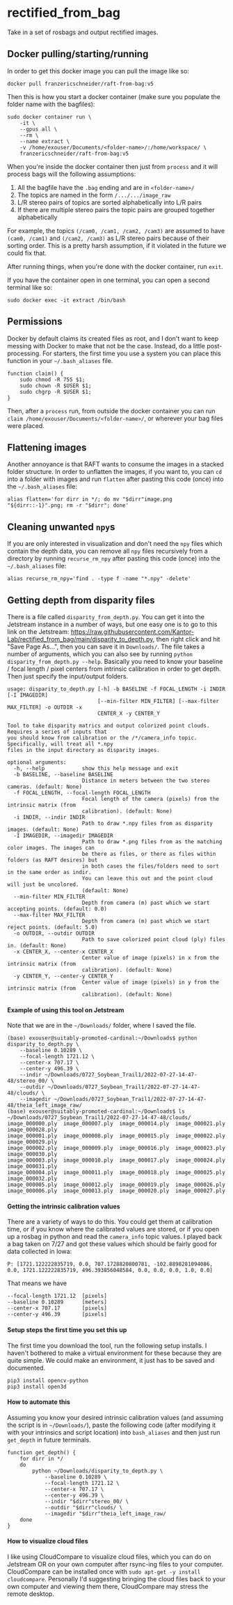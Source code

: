 # rectified_from_bag
Take in a set of rosbags and output rectified images.

## Docker pulling/starting/running

In order to get this docker image you can pull the image like so:
```
docker pull franzericschneider/raft-from-bag:v5
```

Then this is how you start a docker container (make sure you populate the folder name with the bagfiles):
```
sudo docker container run \
    -it \
    --gpus all \
    --rm \
    --name extract \
    -v /home/exouser/Documents/<folder-name>/:/home/workspace/ \
    franzericschneider/raft-from-bag:v5
```

When you're inside the docker container then just from `process` and it will process bags will the following assumptions:
1. All the bagfile have the `.bag` ending and are in `<folder-name>/`
2. The topics are named in the form `/.../.../image_raw`
3. L/R stereo pairs of topics are sorted alphabetically into L/R pairs
4. If there are multiple stereo pairs the topic pairs are grouped together alphabetically

For example, the topics `(/cam0, /cam1, /cam2, /cam3)` are assumed to have `(cam0, /cam1)` and `(/cam2, /cam3)` as L/R stereo pairs because of their sorting order. This is a pretty harsh assumption, if it violated in the future we could fix that.

After running things, when you're done with the docker container, run `exit`.

If you have the container open in one terminal, you can open a second terminal like so:
```
sudo docker exec -it extract /bin/bash
```

## Permissions

Docker by default claims its created files as root, and I don't want to keep messing with Docker to make that not be the case. Instead, do a little post-processing. For starters, the first time you use a system you can place this function in your `~/.bash_aliases` file.

```
function claim() {
    sudo chmod -R 755 $1;
    sudo chown -R $USER $1;
    sudo chgrp -R $USER $1;
}
```

Then, after a `process` run, from outside the docker container you can run `claim /home/exouser/Documents/<folder-name>/`, or wherever your bag files were placed.

## Flattening images

Another annoyance is that RAFT wants to consume the images in a stacked folder structure. In order to unflatten the images, if you want to, you can `cd` into a folder with images and run `flatten` after pasting this code (once) into the `~/.bash_aliases` file:

```
alias flatten='for dirr in */; do mv "$dirr"image.png "${dirr::-1}".png; rm -r "$dirr"; done'
```

## Cleaning unwanted `npy`s

If you are only interested in visualization and don't need the `npy` files which contain the depth data, you can remove all `npy` files recursively from a directory by running `recurse_rm_npy` after pasting this code (once) into the `~/.bash_aliases` file:

```
alias recurse_rm_npy='find . -type f -name "*.npy" -delete'
```

## Getting depth from disparity files

There is a file called `disparity_from_depth.py`. You can get it into the Jetstream instance in a number of ways, but one easy one is to go to this link on the Jetstream: https://raw.githubusercontent.com/Kantor-Lab/rectified_from_bag/main/disparity_to_depth.py, then right click and hit "Save Page As...", then you can save it in `Downloads/`. The file takes a number of arguments, which you can also see by running `python disparity_from_depth.py --help`. Basically you need to know your baseline / focal length / pixel centers from intrinsic calibration in order to get depth. Then just specify the input/output folders.

```
usage: disparity_to_depth.py [-h] -b BASELINE -f FOCAL_LENGTH -i INDIR [-I IMAGEDIR]
                             [--min-filter MIN_FILTER] [--max-filter MAX_FILTER] -o OUTDIR -x
                             CENTER_X -y CENTER_Y

Tool to take disparity matrics and output colorized point clouds. Requires a series of inputs that
you should know from calibration or the /*/camera_info topic. Specifically, will treat all *.npy
files in the input directory as disparity images.

optional arguments:
  -h, --help            show this help message and exit
  -b BASELINE, --baseline BASELINE
                        Distance in meters between the two stereo cameras. (default: None)
  -f FOCAL_LENGTH, --focal-length FOCAL_LENGTH
                        Focal length of the camera (pixels) from the intrinsic matrix (from
                        calibration). (default: None)
  -i INDIR, --indir INDIR
                        Path to draw *.npy files from as disparity images. (default: None)
  -I IMAGEDIR, --imagedir IMAGEDIR
                        Path to draw *.png files from as the matching color images. The images can
                        be there as files, or there as files within folders (as RAFT desires) but
                        in both cases the files/folders need to sort in the same order as indir.
                        You can leave this out and the point cloud will just be uncolored.
                        (default: None)
  --min-filter MIN_FILTER
                        Depth from camera (m) past which we start accepting points. (default: 0.0)
  --max-filter MAX_FILTER
                        Depth from camera (m) past which we start reject points. (default: 5.0)
  -o OUTDIR, --outdir OUTDIR
                        Path to save colorized point cloud (ply) files in. (default: None)
  -x CENTER_X, --center-x CENTER_X
                        Center value of image (pixels) in x from the intrinsic matrix (from
                        calibration). (default: None)
  -y CENTER_Y, --center-y CENTER_Y
                        Center value of image (pixels) in y from the intrinsic matrix (from
                        calibration). (default: None)
```

#### Example of using this tool on Jetstream

Note that we are in the `~/Downloads/` folder, where I saved the file.

```
(base) exouser@suitably-promoted-cardinal:~/Downloads$ python disparity_to_depth.py \
    --baseline 0.10289 \
    --focal-length 1721.12 \
    --center-x 707.17 \
    --center-y 496.39 \
    --indir ~/Downloads/0727_Soybean_Trail1/2022-07-27-14-47-48/stereo_00/ \
    --outdir ~/Downloads/0727_Soybean_Trail1/2022-07-27-14-47-48/clouds/ \
    --imagedir ~/Downloads/0727_Soybean_Trail1/2022-07-27-14-47-48/theia_left_image_raw/
(base) exouser@suitably-promoted-cardinal:~/Downloads$ ls ~/Downloads/0727_Soybean_Trail1/2022-07-27-14-47-48/clouds/
image_000000.ply  image_000007.ply  image_000014.ply  image_000021.ply  image_000028.ply
image_000001.ply  image_000008.ply  image_000015.ply  image_000022.ply  image_000029.ply
image_000002.ply  image_000009.ply  image_000016.ply  image_000023.ply  image_000030.ply
image_000003.ply  image_000010.ply  image_000017.ply  image_000024.ply  image_000031.ply
image_000004.ply  image_000011.ply  image_000018.ply  image_000025.ply  image_000032.ply
image_000005.ply  image_000012.ply  image_000019.ply  image_000026.ply
image_000006.ply  image_000013.ply  image_000020.ply  image_000027.ply
```

#### Getting the intrinsic calibration values

There are a variety of ways to do this. You could get them at calibration time, or if you know where the calibrated values are stored, or if you open up a rosbag in python and read the `camera_info` topic values. I played back a bag taken on 7/27 and got these values which should be fairly good for data collected in Iowa:

```
P: [1721.122222835719, 0.0, 707.1728820800781, -102.8898281094086, 0.0, 1721.122222835719, 496.393856048584, 0.0, 0.0, 0.0, 1.0, 0.0]
```

That means we have
```
--focal-length 1721.12  [pixels]
--baseline 0.10289      [meters]
--center-x 707.17       [pixels]
--center-y 496.39       [pixels]
```

#### Setup steps the first time you set this up

The first time you download the tool, run the following setup installs. I haven't bothered to make a virtual environment for these because they are quite simple. We could make an environment, it just has to be saved and documented.

```
pip3 install opencv-python
pip3 install open3d
```

#### How to automate this

Assuming you know your desired intrinsic calibration values (and assuming the script is in `~/Downloads/`), paste the following code (after modifying it with your intrinsics and script location) into `bash_aliases` and then just run `get_depth` in future terminals.

```
function get_depth() {
    for dirr in */
    do
        python ~/Downloads/disparity_to_depth.py \
            --baseline 0.10289 \
            --focal-length 1721.12 \
            --center-x 707.17 \
            --center-y 496.39 \
            --indir "$dirr"stereo_00/ \
            --outdir "$dirr"clouds/ \
            --imagedir "$dirr"theia_left_image_raw/
    done
}
```

#### How to visualize cloud files

I like using CloudCompare to visualize cloud files, which you can do on Jetstream OR on your own computer after rsync-ing files to your computer. CloudCompare can be installed once with `sudo apt-get -y install cloudcompare`. Personally I'd suggesting bringing the cloud files back to your own computer and viewing them there, CloudCompare may stress the remote desktop.
